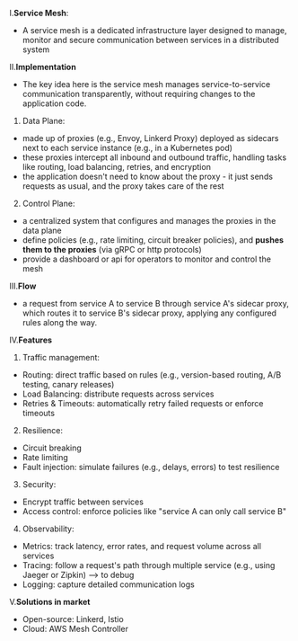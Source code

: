 I.**Service Mesh**:
- A service mesh is a dedicated infrastructure layer designed to manage, monitor and secure communication between services in a distributed system

II.**Implementation**
- The key idea here is the service mesh manages service-to-service communication transparently, without requiring changes to the application code.

1. Data Plane:
  - made up of proxies (e.g., Envoy, Linkerd Proxy) deployed as sidecars next to each service instance (e.g., in a Kubernetes pod)
  - these proxies intercept all inbound and outbound traffic, handling tasks like routing, load balancing, retries, and encryption
  - the application doesn't need to know about the proxy - it just sends requests as usual, and the proxy takes care of the rest
  
2. Control Plane:
  - a centralized system that configures and manages the proxies in the data plane
  - define policies (e.g., rate limiting, circuit breaker policies), and **pushes them to the proxies** (via gRPC or http protocols)
  - provide a dashboard or api for operators to monitor and control the mesh

III.**Flow**
- a request from service A to service B through service A's sidecar proxy, which routes it to service B's sidecar proxy, applying any configured rules along the way.

IV.**Features**
1. Traffic management:
  - Routing: direct traffic based on rules (e.g., version-based routing, A/B testing, canary releases)
  - Load Balancing: distribute requests across services
  - Retries & Timeouts: automatically retry failed requests or enforce timeouts
  
2. Resilience:
  - Circuit breaking
  - Rate limiting
  - Fault injection: simulate failures (e.g., delays, errors) to test resilience

3. Security:
  - Encrypt traffic between services
  - Access control: enforce policies like "service A can only call service B"

4. Observability:
  - Metrics: track latency, error rates, and request volume across all services
  - Tracing: follow a request's path through multiple service (e.g., using Jaeger or Zipkin) --> to debug
  - Logging: capture detailed communication logs

V.**Solutions in market**
  - Open-source: Linkerd, Istio
  - Cloud: AWS Mesh Controller

